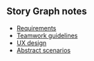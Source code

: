 ## Story Graph notes
- [Requirements](https://github.com/storygraph/story-graph-notes/wiki/Requirements)
- [Teamwork guidelines](https://github.com/storygraph/story-graph-notes/wiki/Teamwork-Guidelines)
- [UX design](ux/mvp_design.pdf)
- [Abstract scenarios](https://github.com/storygraph/story-graph-notes/wiki/Abstract-Scenarios)
